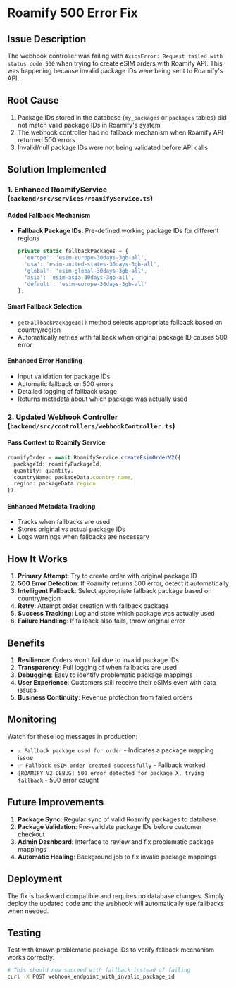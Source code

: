 # Roamify 500 Error Fix

## Issue Description
The webhook controller was failing with `AxiosError: Request failed with status code 500` when trying to create eSIM orders with Roamify API. This was happening because invalid package IDs were being sent to Roamify's API.

## Root Cause
1. Package IDs stored in the database (`my_packages` or `packages` tables) did not match valid package IDs in Roamify's system
2. The webhook controller had no fallback mechanism when Roamify API returned 500 errors
3. Invalid/null package IDs were not being validated before API calls

## Solution Implemented

### 1. Enhanced RoamifyService (`backend/src/services/roamifyService.ts`)

#### Added Fallback Mechanism
- **Fallback Package IDs**: Pre-defined working package IDs for different regions
  ```typescript
  private static fallbackPackages = {
    'europe': 'esim-europe-30days-3gb-all',
    'usa': 'esim-united-states-30days-3gb-all',
    'global': 'esim-global-30days-3gb-all',
    'asia': 'esim-asia-30days-3gb-all',
    'default': 'esim-europe-30days-3gb-all'
  };
  ```

#### Smart Fallback Selection
- `getFallbackPackageId()` method selects appropriate fallback based on country/region
- Automatically retries with fallback when original package ID causes 500 error

#### Enhanced Error Handling
- Input validation for package IDs
- Automatic fallback on 500 errors
- Detailed logging of fallback usage
- Returns metadata about which package was actually used

### 2. Updated Webhook Controller (`backend/src/controllers/webhookController.ts`)

#### Pass Context to Roamify Service
```typescript
roamifyOrder = await RoamifyService.createEsimOrderV2({
  packageId: roamifyPackageId,
  quantity: quantity,
  countryName: packageData.country_name,
  region: packageData.region
});
```

#### Enhanced Metadata Tracking
- Tracks when fallbacks are used
- Stores original vs actual package IDs
- Logs warnings when fallbacks are necessary

## How It Works

1. **Primary Attempt**: Try to create order with original package ID
2. **500 Error Detection**: If Roamify returns 500 error, detect it automatically
3. **Intelligent Fallback**: Select appropriate fallback package based on country/region
4. **Retry**: Attempt order creation with fallback package
5. **Success Tracking**: Log and store which package was actually used
6. **Failure Handling**: If fallback also fails, throw original error

## Benefits

1. **Resilience**: Orders won't fail due to invalid package IDs
2. **Transparency**: Full logging of when fallbacks are used
3. **Debugging**: Easy to identify problematic package mappings
4. **User Experience**: Customers still receive their eSIMs even with data issues
5. **Business Continuity**: Revenue protection from failed orders

## Monitoring

Watch for these log messages in production:
- `⚠️ Fallback package used for order` - Indicates a package mapping issue
- `✅ Fallback eSIM order created successfully` - Fallback worked
- `[ROAMIFY V2 DEBUG] 500 error detected for package X, trying fallback` - 500 error caught

## Future Improvements

1. **Package Sync**: Regular sync of valid Roamify packages to database
2. **Package Validation**: Pre-validate package IDs before customer checkout
3. **Admin Dashboard**: Interface to review and fix problematic package mappings
4. **Automatic Healing**: Background job to fix invalid package mappings

## Deployment

The fix is backward compatible and requires no database changes. Simply deploy the updated code and the webhook will automatically use fallbacks when needed.

## Testing

Test with known problematic package IDs to verify fallback mechanism works correctly:
```bash
# This should now succeed with fallback instead of failing
curl -X POST webhook_endpoint_with_invalid_package_id
``` 